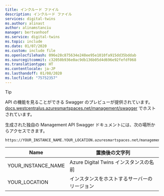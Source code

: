 ```yaml
---
title: インクルード ファイル
description: インクルード ファイル
services: digital-twins
ms.author: alinast
author: alinamstanciu
manager: bertvanhoof
ms.service: digital-twins
ms.topic: include
ms.date: 01/07/2020
ms.custom: include file
ms.openlocfilehash: 096e28c875634e248ee95e1010fa915dd35bddab
ms.sourcegitcommit: c32050b936e0ac9db136b05d4d696e92fefdf068
ms.translationtype: HT
ms.contentlocale: ja-JP
ms.lasthandoff: 01/08/2020
ms.locfileid: "75752357"
---
```

> [!TIP]
> API の機能を見ることができる Swagger のプレビューが提供されています。
> [docs.westcentralus.azuresmartspaces.net/management/swagger](https://docs.westcentralus.azuresmartspaces.net/management/swagger) でホストされています。

生成された独自の Management API Swagger ドキュメントには、次の場所からアクセスできます。

```URL
https://YOUR_INSTANCE_NAME.YOUR_LOCATION.azuresmartspaces.net/management/swagger
```

| Name | 置換後の文字列 |
| --- | --- |
| YOUR_INSTANCE_NAME | Azure Digital Twins インスタンスの名前 |
| YOUR_LOCATION | インスタンスをホストするサーバーのリージョン |

